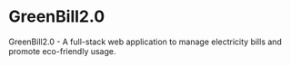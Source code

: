 # GreenBill2.0
GreenBill2.0 - A full-stack web application to manage electricity bills and promote eco-friendly usage.
